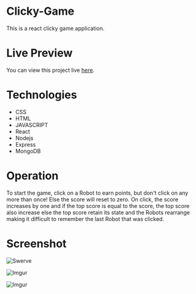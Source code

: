 # Clicky-Game
This is a react clicky game application. 

# Live Preview 
You can view this project live [here](https://aayodipe.github.io/Clicky-Game/).

# Technologies
* CSS
* HTML
* JAVASCRIPT
* React
* Nodejs
* Express
* MongoDB



# Operation
To start the game, click on a Robot to earn points, but don't click on any more than once! Else the score will reset to zero. On click, the score increases by one and if the top score is equal to the score, the top score also increase else the top score retain its state and the Robots rearrange making it difficult to remember the last Robot that was clicked.

# Screenshot

![Swerve](https://i.imgur.com/8cSh4bX.png)

![Imgur](https://i.imgur.com/HhVnIVn.png)


![Imgur](https://i.imgur.com/VIyy9SF.png)
